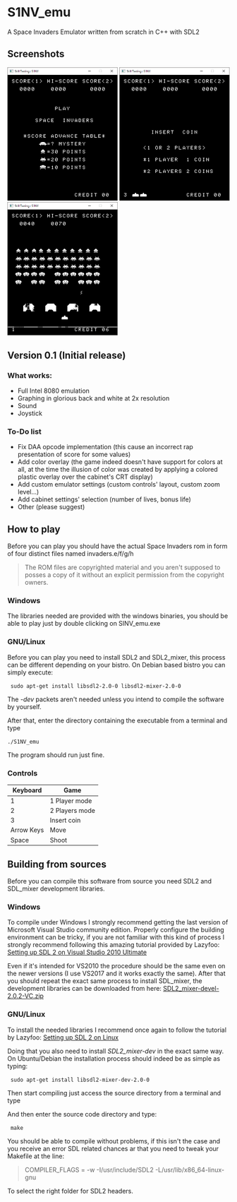# S1NV_emu
A Space Invaders Emulator written from scratch in C++ with SDL2

## Screenshots
<img src="screenshots/capture01.PNG" width="250"> <img src="screenshots/capture02.PNG" width="250"> <img src="screenshots/Cattura03.PNG" width="250">

## Version 0.1 (Initial release)
### What works:
- Full Intel 8080 emulation
- Graphing in glorious back and white at 2x resolution
- Sound
- Joystick

### To-Do list
- Fix DAA opcode implementation (this cause an incorrect rap presentation of score for some values)
- Add color overlay (the game indeed doesn't have support for colors at all, at the time the illusion of color was created by applying a colored plastic overlay over the cabinet's CRT display)
- Add custom emulator settings (custom controls' layout, custom zoom level...)
- Add cabinet settings' selection (number of lives, bonus life)
- Other (please suggest)

## How to play
Before you can play you should have the actual Space Invaders rom in form of four distinct files named invaders.e/f/g/h

> The ROM files are copyrighted material and you aren't supposed to posses a copy of it without an explicit permission from the copyright owners.

### Windows
The libraries needed are provided with the windows binaries, you should be able to play just by double clicking on SINV_emu.exe

### GNU/Linux
Before you can play you need to install SDL2 and SDL2_mixer, this process can be different depending on your bistro.
On Debian based bistro you can simply execute:

	 sudo apt-get install libsdl2-2.0-0 libsdl2-mixer-2.0-0 
The *-dev* packets aren't needed unless you intend to compile the software by yourself.

After that, enter the directory containing the executable from a terminal and type

	./S1NV_emu
The program should run just fine.

### Controls
|Keyboard|Game |
|--|--|
| 1 | 1 Player mode |
|2|2 Players mode|
|3|Insert coin|
|Arrow Keys|Move|
|Space|Shoot|


## Building from sources

Before you can compile this software from source you need SDL2 and SDL_mixer development libraries.

### Windows
To compile under Windows I strongly recommend getting the last version of Microsoft Visual Studio community edition. Properly configure the building environment can be tricky, if you are not familiar with this kind of process I strongly recommend following this amazing tutorial provided by Lazyfoo:
[Setting up SDL 2 on Visual Studio 2010 Ultimate](http://lazyfoo.net/tutorials/SDL/01_hello_SDL/windows/msvsnet2010u/index.php) 

Even if it's intended for VS2010 the procedure should be the same even on the newer versions (I use VS2017 and it works exactly the same).
After that you should repeat the exact same process to install SDL_mixer, the development libraries can be downloaded from here:
[SDL2_mixer-devel-2.0.2-VC.zip](https://www.libsdl.org/projects/SDL_mixer/release/SDL2_mixer-devel-2.0.2-VC.zip)

### GNU/Linux
To install the needed libraries I recommend once again to follow the tutorial by Lazyfoo:
[Setting up SDL 2 on Linux](http://lazyfoo.net/tutorials/SDL/01_hello_SDL/linux/index.php)

Doing that you also need to install *SDL2_mixer-dev* in the exact same way.
On Ubuntu/Debian the installation process should indeed be as simple as typing:

	 sudo apt-get install libsdl2-mixer-dev-2.0-0
 
Then start compiling just access the source directory from a terminal and type
 
And then enter the source code directory and type:

	 make
You should be able to compile without problems, if this isn't the case and you receive an error SDL related chances ar that you need to tweak your Makefile at the line:
> COMPILER_FLAGS = -w -I/usr/include/SDL2 -L/usr/lib/x86_64-linux-gnu

To select the right folder for SDL2 headers.
